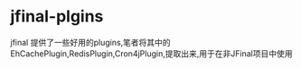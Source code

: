 # jfinal-plgins
jfinal 提供了一些好用的plugins,笔者将其中的EhCachePlugin,RedisPlugin,Cron4jPlugin,提取出来,用于在非JFinal项目中使用

